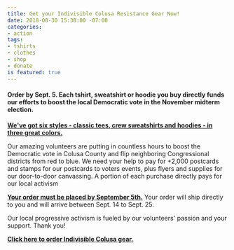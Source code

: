 ```yaml
---
title: Get your Indivisible Colusa Resistance Gear Now!
date: 2018-08-30 15:38:00 -07:00
categories:
- action
tags:
- tshirts
- clothes
- shop
- donate
is featured: true
---
```


#### Order by Sept. 5. Each tshirt, sweatshirt or hoodie you buy directly funds our efforts to boost the local Democratic vote in the November midterm election.

[**We've got six styles - classic tees, crew sweatshirts and hoodies - in three great colors.**](https://www.bonfire.com/indivisiblecolusa/)

Our amazing volunteers are putting in countless hours to boost the Democratic vote in Colusa County and flip neighboring Congressional districts from red to blue. We need your help to pay for +2,000 postcards and stamps for our postcards to voters events, plus flyers and supplies for our door-to-door canvassing. A portion of each purchase directly pays for our local activism 

[**Your order must be placed by September 5th.**](https://www.bonfire.com/indivisiblecolusa/) Your order will ship directly to you and will arrive  between Sept. 14 to Sept. 25. 

Our local progressive activism is fueled by our volunteers' passion and your support. Thank you! 

[**Click here to order Indivisible Colusa gear.**](https://www.bonfire.com/indivisiblecolusa/)